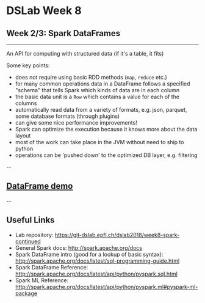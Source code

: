 # DSLab Week 8

## Week 2/3: Spark DataFrames

---

An API for computing with structured data (if it's a table, it fits)

Some key points:

* does not require using basic RDD methods (`map`, `reduce` etc.)
* for many common operations data in a DataFrame follows a specified "schema" that tells Spark which kinds of data are in each column
* the basic data unit is a `Row` which contains a value for each of the columns
* automatically read data from a variety of formats, e.g. json, parquet, some database formats (through plugins)
* can give some nice performance improvements!
* Spark can optimize the execution because it knows more about the data layout
* most of the work can take place in the JVM without need to ship to python
* operations can be 'pushed down' to the optimized DB layer, e.g. filtering

--

## [DataFrame demo](./dataframe_demo.slides.html)

--

## Useful Links

* Lab repository: https://git-dslab.epfl.ch/dslab2018/week8-spark-continued
* General Spark docs: http://spark.apache.org/docs
* Spark DataFrame intro (good for a lookup of basic syntax): http://spark.apache.org/docs/latest/sql-programming-guide.html
* Spark DataFrame Reference: http://spark.apache.org/docs/latest/api/python/pyspark.sql.html
* Spark ML Reference: http://spark.apache.org/docs/latest/api/python/pyspark.ml#pyspark-ml-package
